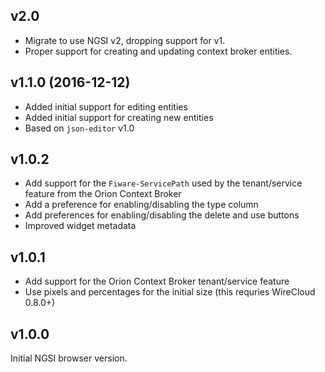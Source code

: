 ## v2.0

- Migrate to use NGSI v2, dropping support for v1.
- Proper support for creating and updating context broker entities.

## v1.1.0 (2016-12-12)

- Added initial support for editing entities
- Added initial support for creating new entities
- Based on `json-editor` v1.0

## v1.0.2

- Add support for the `Fiware-ServicePath` used by the tenant/service feature
  from the Orion Context Broker
- Add a preference for enabling/disabling the type column
- Add preferences for enabling/disabling the delete and use buttons
- Improved widget metadata


## v1.0.1

- Add support for the Orion Context Broker tenant/service feature
- Use pixels and percentages for the initial size (this requries WireCloud 0.8.0+)


## v1.0.0

Initial NGSI browser version.
